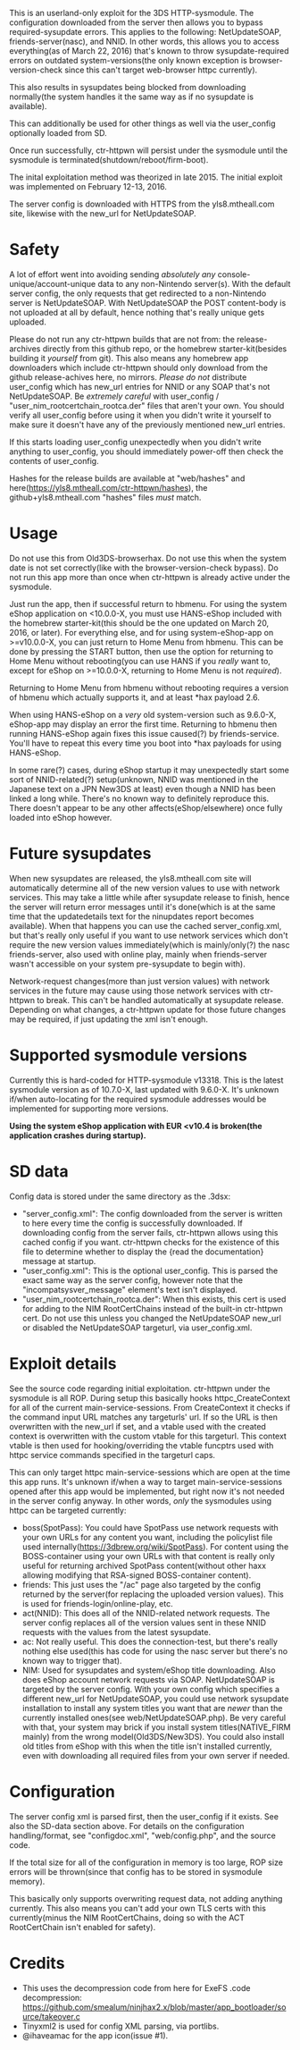 This is an userland-only exploit for the 3DS HTTP-sysmodule. The configuration downloaded from the server then allows you to bypass required-sysupdate errors. This applies to the following: NetUpdateSOAP, friends-server(nasc), and NNID. In other words, this allows you to access everything(as of March 22, 2016) that's known to throw sysupdate-required errors on outdated system-versions(the only known exception is browser-version-check since this can't target web-browser httpc currently).

This also results in sysupdates being blocked from downloading normally(the system handles it the same way as if no sysupdate is available).

This can additionally be used for other things as well via the user_config optionally loaded from SD.

Once run successfully, ctr-httpwn will persist under the sysmodule until the sysmodule is terminated(shutdown/reboot/firm-boot).

The inital exploitation method was theorized in late 2015. The initial exploit was implemented on February 12-13, 2016.

The server config is downloaded with HTTPS from the yls8.mtheall.com site, likewise with the new_url for NetUpdateSOAP.

# Safety

A lot of effort went into avoiding sending *absolutely* *any* console-unique/account-unique data to any non-Nintendo server(s). With the default server config, the only requests that get redirected to a non-Nintendo server is NetUpdateSOAP. With NetUpdateSOAP the POST content-body is not uploaded at all by default, hence nothing that's really unique gets uploaded.

Please do not run any ctr-httpwn builds that are not from: the release-archives directly from this github repo, or the homebrew starter-kit(besides building it *yourself* from git). This also means any homebrew app downloaders which include ctr-httpwn should only download from the github release-achives here, no mirrors. *Please* *do* *not* distribute user_config which has new_url entries for NNID or any SOAP that's not NetUpdateSOAP. Be *extremely* *careful* with user_config / "user_nim_rootcertchain_rootca.der" files that aren't your own. You should verify all user_config before using it when you didn't write it yourself to make sure it doesn't have any of the previously mentioned new_url entries.

If this starts loading user_config unexpectedly when you didn't write anything to user_config, you should immediately power-off then check the contents of user_config.

Hashes for the release builds are available at "web/hashes" and here(https://yls8.mtheall.com/ctr-httpwn/hashes), the github+yls8.mtheall.com "hashes" files *must* match.

# Usage

Do not use this from Old3DS-browserhax. Do not use this when the system date is not set correctly(like with the browser-version-check bypass). Do not run this app more than once when ctr-httpwn is already active under the sysmodule.

Just run the app, then if successful return to hbmenu. For using the system eShop application on <10.0.0-X, you must use HANS-eShop included with the homebrew starter-kit(this should be the one updated on March 20, 2016, or later). For everything else, and for using system-eShop-app on >=v10.0.0-X, you can just return to Home Menu from hbmenu. This can be done by pressing the START button, then use the option for returning to Home Menu without rebooting(you can use HANS if you *really* want to, except for eShop on >=10.0.0-X, returning to Home Menu is not *required*).

Returning to Home Menu from hbmenu without rebooting requires a version of hbmenu which actually supports it, and at least \*hax payload 2.6.

When using HANS-eShop on a *very* old system-version such as 9.6.0-X, eShop-app may display an error the first time. Returning to hbmenu then running HANS-eShop again fixes this issue caused(?) by friends-service. You'll have to repeat this every time you boot into \*hax payloads for using HANS-eShop.

In some rare(?) cases, during eShop startup it may unexpectedly start some sort of NNID-related(?) setup(unknown, NNID was mentioned in the Japanese text on a JPN New3DS at least) even though a NNID has been linked a long while. There's no known way to definitely reproduce this. There doesn't appear to be any other affects(eShop/elsewhere) once fully loaded into eShop however.

# Future sysupdates
When new sysupdates are released, the yls8.mtheall.com site will automatically determine all of the new version values to use with network services. This may take a little while after sysupdate release to finish, hence the server will return error messages until it's done(which is at the same time that the updatedetails text for the ninupdates report becomes available). When that happens you can use the cached server_config.xml, but that's really only useful if you want to use network services which don't require the new version values immediately(which is mainly/only(?) the nasc friends-server, also used with online play, mainly when friends-server wasn't accessible on your system pre-sysupdate to begin with).

Network-request changes(more than just version values) with network services in the future may cause using those network services with ctr-httpwn to break. This can't be handled automatically at sysupdate release. Depending on what changes, a ctr-httpwn update for those future changes may be required, if just updating the xml isn't enough.

# Supported sysmodule versions

Currently this is hard-coded for HTTP-sysmodule v13318. This is the latest sysmodule version as of 10.7.0-X, last updated with 9.6.0-X. It's unknown if/when auto-locating for the required sysmodule addresses would be implemented for supporting more versions.

__Using the system eShop application with EUR <v10.4 is broken(the application crashes during startup).__

# SD data

Config data is stored under the same directory as the .3dsx:
* "server_config.xml": The config downloaded from the server is written to here every time the config is successfully downloaded. If downloading config from the server fails, ctr-httpwn allows using this cached config if you want. ctr-httpwn checks for the existence of this file to determine whether to display the {read the documentation} message at startup.
* "user_config.xml": This is the optional user_config. This is parsed the exact same way as the server config, however note that the "incompatsysver_message" element's text isn't displayed.
* "user_nim_rootcertchain_rootca.der": When this exists, this cert is used for adding to the NIM RootCertChains instead of the built-in ctr-httpwn cert. Do not use this unless you changed the NetUpdateSOAP new_url or disabled the NetUpdateSOAP targeturl, via user_config.xml.

# Exploit details

See the source code regarding initial exploitation. ctr-httpwn under the sysmodule is all ROP. During setup this basically hooks httpc_CreateContext for all of the current main-service-sessions. From CreateContext it checks if the command input URL matches any targeturls' url. If so the URL is then overwritten with the new_url if set, and a vtable used with the created context is overwritten with the custom vtable for this targeturl. This context vtable is then used for hooking/overriding the vtable funcptrs used with httpc service commands specified in the targeturl caps.

This can only target httpc main-service-sessions which are open at the time this app runs. It's unknown if/when a way to target main-service-sessions opened after this app would be implemented, but right now it's not needed in the server config anyway. In other words, *only* the sysmodules using httpc can be targeted currently:

* boss(SpotPass): You could have SpotPass use network requests with your own URLs for any content you want, including the policylist file used internally(https://3dbrew.org/wiki/SpotPass). For content using the BOSS-container using your own URLs with that content is really only useful for returning archived SpotPass content(without other haxx allowing modifying that RSA-signed BOSS-container content).
* friends: This just uses the "/ac" page also targeted by the config returned by the server(for replacing the uploaded version values). This is used for friends-login/online-play, etc.
* act(NNID): This does all of the NNID-related network requests. The server config replaces all of the version values sent in these NNID requests with the values from the latest sysupdate.
* ac: Not really useful. This does the connection-test, but there's really nothing else used(this has code for using the nasc server but there's no known way to trigger that).
* NIM: Used for sysupdates and system/eShop title downloading. Also does eShop account network requests via SOAP. NetUpdateSOAP is targeted by the server config. With your own config which specifies a different new_url for NetUpdateSOAP, you could use network sysupdate installation to install any system titles you want that are *newer* than the currently installed ones(see web/NetUpdateSOAP.php). Be very careful with that, your system may brick if you install system titles(NATIVE_FIRM mainly) from the wrong model(Old3DS/New3DS). You could also install old titles from eShop with this when the title isn't installed currently, even with downloading all required files from your own server if needed.

# Configuration

The server config xml is parsed first, then the user_config if it exists. See also the SD-data section above. For details on the configuration handling/format, see "configdoc.xml", "web/config.php", and the source code.

If the total size for all of the configuration in memory is too large, ROP size errors will be thrown(since that config has to be stored in sysmodule memory).

This basically only supports overwriting request data, not adding anything currently. This also means you can't add your own TLS certs with this currently(minus the NIM RootCertChains, doing so with the ACT RootCertChain isn't enabled for safety).

# Credits
* This uses the decompression code from here for ExeFS .code decompression: https://github.com/smealum/ninjhax2.x/blob/master/app_bootloader/source/takeover.c
* Tinyxml2 is used for config XML parsing, via portlibs.
* @ihaveamac for the app icon(issue #1).

